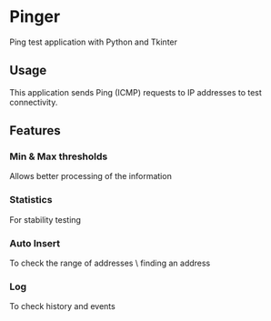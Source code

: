 # Pinger
Ping test application with Python and Tkinter

## Usage
This application sends Ping (ICMP) requests to IP addresses to test connectivity.

## Features

### Min & Max thresholds
Allows better processing of the information

### Statistics
For stability testing

### Auto Insert
To check the range of addresses \ finding an address

### Log
To check history and events
